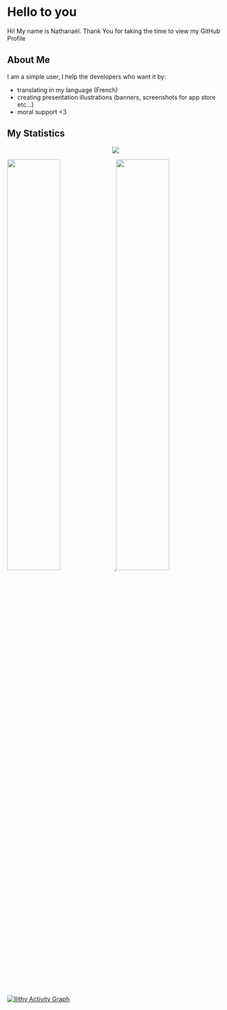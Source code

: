 
<h1>Hello to you</h1>
  

<div size='20px'> Hi! My name is Nathanaël. Thank You for taking the time to view my GitHub Profile
</div>

<h2>About Me</h2>

I am a simple user, I help the developers who want it by:

- translating in my language (French)
- creating presentation illustrations (banners, screenshots for app store etc...)
- moral support <3

<!--
**Ilithy/Ilithy** is a ✨ _special_ ✨ repository because its `README.md` (this file) appears on your GitHub profile.

Here are some ideas to get you started:

- 🔭 I’m currently working on ...
- 🌱 I’m currently learning ...
- 👯 I’m looking to collaborate on ...
- 🤔 I’m looking for help with ...
- 💬 Ask me about ...
- 📫 How to reach me: ...
- 😄 Pronouns: ...
- ⚡ Fun fact: ...
-->

<h2>My Statistics</h2>

<p align="center"> <img src="https://komarev.com/ghpvc/?username=Ilithy&label=Profile%20views&color=0e75b6&style=flat"
  </p>

<br/>
<p align="left">
  <a href="https://github.com/Ilithy">
  <img width="49.5%" src="https://github-readme-stats.vercel.app/api?username=Ilithy&show_icons=true&theme=radical&hide_border=true" />
    <img width="49.5%" src="https://github-readme-streak-stats.herokuapp.com/?user=Ilithy&show_icons=true&theme=radical&hide_border=true" />


[![Ilithy Activity Graph](https://activity-graph.herokuapp.com/graph?username=Ilithy&custom_title=Ilithy%20Contribution%20Graph&theme=radical)](https://Ilithy.dev)
</a>

</p>

<br>


